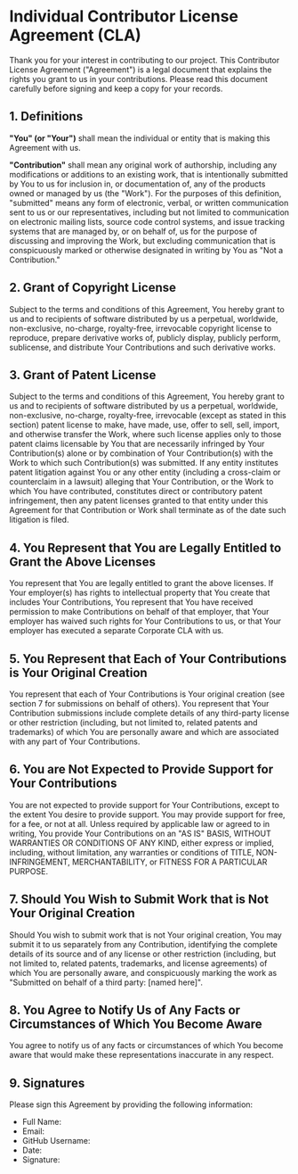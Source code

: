 # Individual Contributor License Agreement (CLA)

Thank you for your interest in contributing to our project. This Contributor License Agreement ("Agreement") is a legal document that explains the rights you grant to us in your contributions. Please read this document carefully before signing and keep a copy for your records.

## 1. Definitions

**"You" (or "Your")** shall mean the individual or entity that is making this Agreement with us.

**"Contribution"** shall mean any original work of authorship, including any modifications or additions to an existing work, that is intentionally submitted by You to us for inclusion in, or documentation of, any of the products owned or managed by us (the "Work"). For the purposes of this definition, "submitted" means any form of electronic, verbal, or written communication sent to us or our representatives, including but not limited to communication on electronic mailing lists, source code control systems, and issue tracking systems that are managed by, or on behalf of, us for the purpose of discussing and improving the Work, but excluding communication that is conspicuously marked or otherwise designated in writing by You as "Not a Contribution."

## 2. Grant of Copyright License

Subject to the terms and conditions of this Agreement, You hereby grant to us and to recipients of software distributed by us a perpetual, worldwide, non-exclusive, no-charge, royalty-free, irrevocable copyright license to reproduce, prepare derivative works of, publicly display, publicly perform, sublicense, and distribute Your Contributions and such derivative works.

## 3. Grant of Patent License

Subject to the terms and conditions of this Agreement, You hereby grant to us and to recipients of software distributed by us a perpetual, worldwide, non-exclusive, no-charge, royalty-free, irrevocable (except as stated in this section) patent license to make, have made, use, offer to sell, sell, import, and otherwise transfer the Work, where such license applies only to those patent claims licensable by You that are necessarily infringed by Your Contribution(s) alone or by combination of Your Contribution(s) with the Work to which such Contribution(s) was submitted. If any entity institutes patent litigation against You or any other entity (including a cross-claim or counterclaim in a lawsuit) alleging that Your Contribution, or the Work to which You have contributed, constitutes direct or contributory patent infringement, then any patent licenses granted to that entity under this Agreement for that Contribution or Work shall terminate as of the date such litigation is filed.

## 4. You Represent that You are Legally Entitled to Grant the Above Licenses

You represent that You are legally entitled to grant the above licenses. If Your employer(s) has rights to intellectual property that You create that includes Your Contributions, You represent that You have received permission to make Contributions on behalf of that employer, that Your employer has waived such rights for Your Contributions to us, or that Your employer has executed a separate Corporate CLA with us.

## 5. You Represent that Each of Your Contributions is Your Original Creation

You represent that each of Your Contributions is Your original creation (see section 7 for submissions on behalf of others). You represent that Your Contribution submissions include complete details of any third-party license or other restriction (including, but not limited to, related patents and trademarks) of which You are personally aware and which are associated with any part of Your Contributions.

## 6. You are Not Expected to Provide Support for Your Contributions

You are not expected to provide support for Your Contributions, except to the extent You desire to provide support. You may provide support for free, for a fee, or not at all. Unless required by applicable law or agreed to in writing, You provide Your Contributions on an "AS IS" BASIS, WITHOUT WARRANTIES OR CONDITIONS OF ANY KIND, either express or implied, including, without limitation, any warranties or conditions of TITLE, NON-INFRINGEMENT, MERCHANTABILITY, or FITNESS FOR A PARTICULAR PURPOSE.

## 7. Should You Wish to Submit Work that is Not Your Original Creation

Should You wish to submit work that is not Your original creation, You may submit it to us separately from any Contribution, identifying the complete details of its source and of any license or other restriction (including, but not limited to, related patents, trademarks, and license agreements) of which You are personally aware, and conspicuously marking the work as "Submitted on behalf of a third party: [named here]".

## 8. You Agree to Notify Us of Any Facts or Circumstances of Which You Become Aware

You agree to notify us of any facts or circumstances of which You become aware that would make these representations inaccurate in any respect.

## 9. Signatures

Please sign this Agreement by providing the following information:

- Full Name:
- Email:
- GitHub Username:
- Date:
- Signature:
